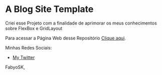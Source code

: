 # A Blog Site Template
Criei esse Projeto com a finalidade de aprimorar os meus conhecimentos sobre FlexBox e GridLayout

Para acessar a Página Web desse Repositório [Clique aqui](https://fabyosk.github.io/Blog-template/).

Minhas Redes Sociais:
* [My Twitter](https://Twitter.com/FabyoSK)

FabyoSK,
